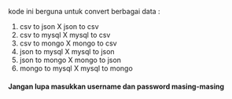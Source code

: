 kode ini berguna untuk convert berbagai data :
1. csv to json X json to csv
2. csv to mysql X mysql to csv
3. csv to mongo X mongo to csv
4. json to mysql X mysql to json
5. json to mongo X mongo to json
6. mongo to mysql X mysql to mongo

#### Jangan lupa masukkan username dan password masing-masing #####
